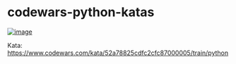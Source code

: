 # codewars-python-katas

[![image](https://www.codewars.com/users/javiergarval/badges/large)](https://www.codewars.com/users/javiergarval)

Kata: https://www.codewars.com/kata/52a78825cdfc2cfc87000005/train/python
